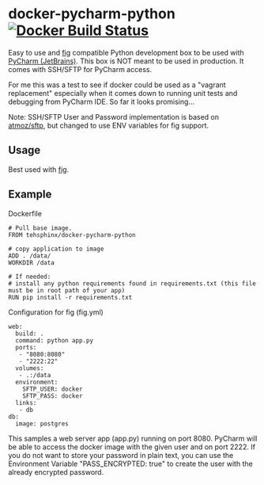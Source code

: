 docker-pycharm-python [![Docker Build Status](http://hubstatus.container42.com/tehsphinx/docker-pycharm-python)](https://registry.hub.docker.com/u/tehsphinx/docker-pycharm-python/)
====

Easy to use and [fig](http://www.fig.sh/index.html) compatible Python development box to be used with [PyCharm (JetBrains)](https://www.jetbrains.com/pycharm/). 
This box is NOT meant to be used in production. It comes with SSH/SFTP for PyCharm access.

For me this was a test to see if docker could be used as a "vagrant replacement" especially when it comes down to 
running unit tests and debugging from PyCharm IDE. So far it looks promising...

Note: SSH/SFTP User and Password implementation is based on [atmoz/sftp](https://registry.hub.docker.com/u/atmoz/sftp), 
but changed to use ENV variables for fig support.

Usage
-----

Best used with [fig](http://www.fig.sh/index.html).

Example
--------

Dockerfile

```
# Pull base image.
FROM tehsphinx/docker-pycharm-python

# copy application to image
ADD . /data/
WORKDIR /data

# If needed:
# install any python requirements found in requirements.txt (this file must be in root path of your app)
RUN pip install -r requirements.txt
```

Configuration for fig (fig.yml) 

```
web:
  build: .
  command: python app.py
  ports:
   - "8080:8080"
   - "2222:22"
  volumes:
   - .:/data
  environment:
    SFTP_USER: docker
    SFTP_PASS: docker
  links:
   - db
db:
  image: postgres
```

This samples a web server app (app.py) running on port 8080. PyCharm will be able to access the docker image with the
given user and on port 2222. If you do not want to store your password in plain text, you can use the 
Environment Variable "PASS_ENCRYPTED: true" to create the user with the already encrypted password.  
